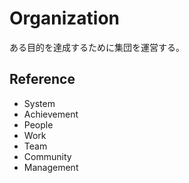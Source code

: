 # Organization

ある目的を達成するために集団を運営する。

## Reference

- System
- Achievement
- People
- Work
- Team
- Community
- Management
